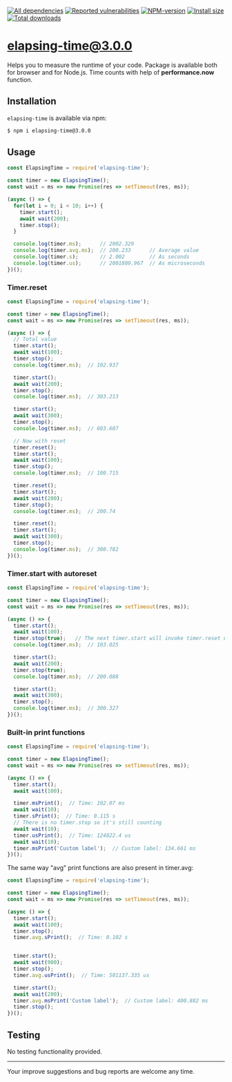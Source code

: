[![All dependencies](https://img.shields.io/librariesio/release/npm/elapsing-time/3.0.0?style=flat-square "All dependencies of elapsing-time@3.0.0")](https://libraries.io/npm/elapsing-time/3.0.0)
[![Reported vulnerabilities](https://img.shields.io/snyk/vulnerabilities/npm/elapsing-time@3.0.0?style=flat-square "Reported vulnerabilities of elapsing-time@3.0.0")](https://snyk.io/test/npm/elapsing-time/3.0.0)
[![NPM-version](https://img.shields.io/badge/npm-v3.0.0-blue.svg?style=flat-square&&logo=npm "Current NPM-version")](https://www.npmjs.com/package/elapsing-time/v/3.0.0)
[![Install size](https://flat.badgen.net/packagephobia/install/elapsing-time@3.0.0?label=size 'Install size of elapsing-time@3.0.0')](https://packagephobia.now.sh/result?p=elapsing-time@3.0.0)
[![Total downloads](https://img.shields.io/npm/dt/elapsing-time?style=flat-square "Total downloads for all the time")](https://npm-stat.com/charts.html?package=elapsing-time)

# elapsing-time@3.0.0

Helps you to measure the runtime of your code. Package is available both for browser and for Node.js. Time counts with help of **performance.now** function.

## Installation
`elapsing-time` is available via npm:
``` bash
$ npm i elapsing-time@3.0.0
```

## Usage
``` js
const ElapsingTime = require('elapsing-time');

const timer = new ElapsingTime();
const wait = ms => new Promise(res => setTimeout(res, ms));

(async () => {
  for(let i = 0; i < 10; i++) {
    timer.start();
    await wait(200);
    timer.stop();
  }

  console.log(timer.ms);      // 2002.329
  console.log(timer.avg.ms);  // 200.233      // Average value
  console.log(timer.s);       // 2.002        // As seconds
  console.log(timer.us);      // 2001809.967  // As microseconds
})();
```

### Timer.reset
``` js
const ElapsingTime = require('elapsing-time');

const timer = new ElapsingTime();
const wait = ms => new Promise(res => setTimeout(res, ms));

(async () => {
  // Total value
  timer.start();
  await wait(100);
  timer.stop();
  console.log(timer.ms);  // 102.937

  timer.start();
  await wait(200);
  timer.stop();
  console.log(timer.ms);  // 303.213

  timer.start();
  await wait(300);
  timer.stop();
  console.log(timer.ms);  // 603.607

  // Now with reset
  timer.reset();
  timer.start();
  await wait(100);
  timer.stop();
  console.log(timer.ms);  // 100.715

  timer.reset();
  timer.start();
  await wait(200);
  timer.stop();
  console.log(timer.ms);  // 200.74

  timer.reset();
  timer.start();
  await wait(300);
  timer.stop();
  console.log(timer.ms);  // 300.782
})();
```

### Timer.start with autoreset
``` js
const ElapsingTime = require('elapsing-time');

const timer = new ElapsingTime();
const wait = ms => new Promise(res => setTimeout(res, ms));

(async () => {
  timer.start();
  await wait(100);
  timer.stop(true);   // The next timer.start will invoke timer.reset under the hood
  console.log(timer.ms);  // 103.025

  timer.start();
  await wait(200);
  timer.stop(true);
  console.log(timer.ms);  // 200.088

  timer.start();
  await wait(300);
  timer.stop();
  console.log(timer.ms);  // 300.327
})();
```

### Built-in print functions
``` js
const ElapsingTime = require('elapsing-time');

const timer = new ElapsingTime();
const wait = ms => new Promise(res => setTimeout(res, ms));

(async () => {
  timer.start();
  await wait(100);

  timer.msPrint();  // Time: 102.07 ms
  await wait(10);
  timer.sPrint();  // Time: 0.115 s
  // There is no timer.stop so it's still counting
  await wait(10);
  timer.usPrint();  // Time: 124822.4 us
  await wait(10);
  timer.msPrint('Custom label');  // Custom label: 134.661 ms
})();
```
The same way "avg" print functions are also present in timer.avg:
``` js
const ElapsingTime = require('elapsing-time');

const timer = new ElapsingTime();
const wait = ms => new Promise(res => setTimeout(res, ms));

(async () => {
  timer.start();
  await wait(100);
  timer.stop();
  timer.avg.sPrint();  // Time: 0.102 s


  timer.start();
  await wait(900);
  timer.stop();
  timer.avg.usPrint();  // Time: 501137.335 us

  timer.start();
  await wait(200);
  timer.avg.msPrint('Custom label');  // Custom label: 400.882 ms
  timer.stop();
})();
```

## Testing
No testing functionality provided.

---

Your improve suggestions and bug reports are welcome any time.
